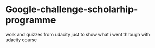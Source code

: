 # Google-challenge-scholarhip-programme
work and quizzes from udacity
just to show what i went through with udacity course

